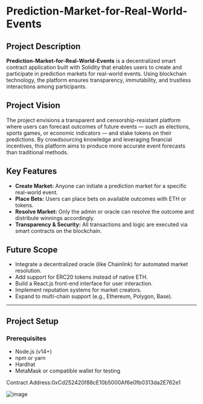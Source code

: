 # Prediction-Market-for-Real-World-Events

## Project Description
**Prediction-Market-for-Real-World-Events** is a decentralized smart contract application built with Solidity that enables users to create and participate in prediction markets for real-world events. Using blockchain technology, the platform ensures transparency, immutability, and trustless interactions among participants.

## Project Vision
The project envisions a transparent and censorship-resistant platform where users can forecast outcomes of future events — such as elections, sports games, or economic indicators — and stake tokens on their predictions. By crowdsourcing knowledge and leveraging financial incentives, this platform aims to produce more accurate event forecasts than traditional methods.

## Key Features
- **Create Market:** Anyone can initiate a prediction market for a specific real-world event.
- **Place Bets:** Users can place bets on available outcomes with ETH or tokens.
- **Resolve Market:** Only the admin or oracle can resolve the outcome and distribute winnings accordingly.
- **Transparency & Security:** All transactions and logic are executed via smart contracts on the blockchain.

## Future Scope
- Integrate a decentralized oracle (like Chainlink) for automated market resolution.
- Add support for ERC20 tokens instead of native ETH.
- Build a React.js front-end interface for user interaction.
- Implement reputation systems for market creators.
- Expand to multi-chain support (e.g., Ethereum, Polygon, Base).

---

## Project Setup

### Prerequisites
- Node.js (v14+)
- npm or yarn
- Hardhat
- MetaMask or compatible wallet for testing

Contract Address:0xCd252420f88cE10b5000Af6e0fb0313da2E762e1


![image](https://github.com/user-attachments/assets/c11c2f9c-3882-4370-8fb4-6702b1f27bfc)

